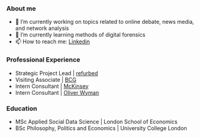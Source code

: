 ### About me

- 🔭 I’m currently working on topics related to online debate, news media, and network analysis
- 🌱 I’m currently learning methods of digital forensics
- 📫 How to reach me: [Linkedin](https://www.linkedin.com/in/flora-b-550010130/)

### Professional Experience
- Strategic Project Lead | [refurbed](https://www.refurbed.com/)
- Visiting Associate | [BCG](https://www.bcg.com/)
- Intern Consultant | [McKinsey](https://www.mckinsey.com/)
- Intern Consultant | [Oliver Wyman](https://www.oliverwyman.com/index.html)

### Education
- MSc Applied Social Data Science | London School of Economics
- BSc Philosophy, Politics and Economics | University College London

<!--
**dornleiten/dornleiten** is a ✨ _special_ ✨ repository because its `README.md` (this file) appears on your GitHub profile.

Here are some ideas to get you started:


- 🌱 I’m currently learning ...
- 👯 I’m looking to collaborate on ...
- 🤔 I’m looking for help with ...
- 💬 Ask me about ...
- 📫 How to reach me: ...
- 😄 Pronouns: ...
- ⚡ Fun fact: ...
-->
